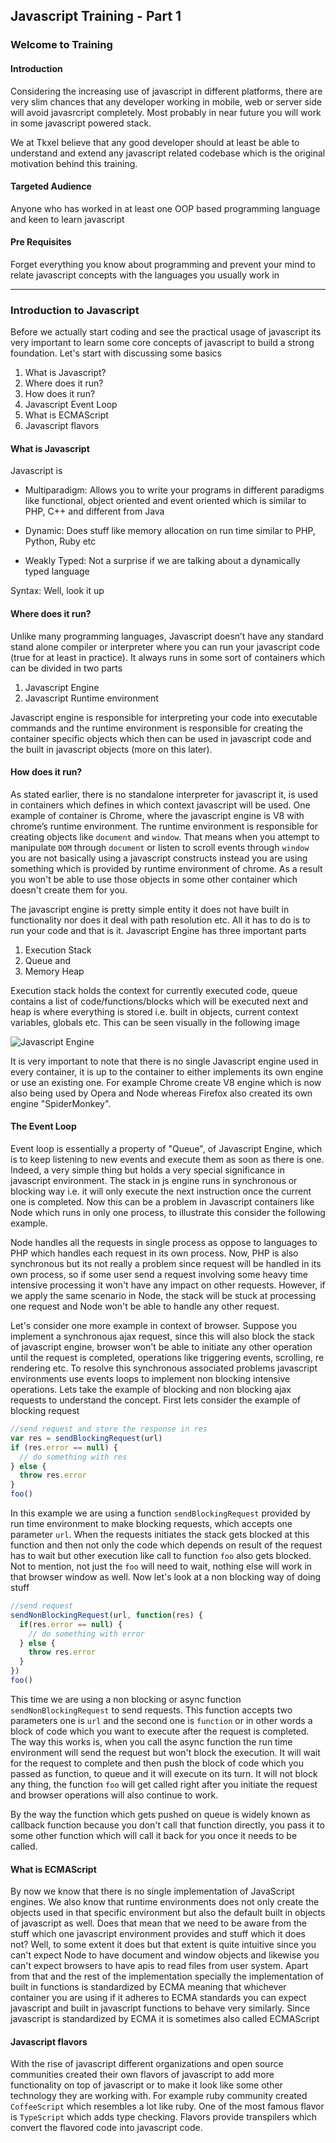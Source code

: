 ## Javascript Training - Part 1 

### Welcome to Training

#### Introduction

Considering the increasing use of javascript in different platforms, there are very slim chances that any developer working in mobile, web or server side will avoid javasrcript completely. Most probably in near future you will work in some javascript powered stack. 

We at Tkxel believe that any good developer should at least be able to understand and extend any javascript related codebase which is the original motivation behind this training.

#### Targeted Audience

Anyone who has worked in at least one OOP based programming language and keen to learn javascript

#### Pre Requisites

Forget everything you know about programming and prevent your mind to relate javascript concepts with the languages you usually work in

---

### Introduction to Javascript

Before we actually start coding and see the practical usage of javascript its very important to learn some core concepts of javascript to build a strong foundation. Let's start with discussing some basics

1.  What is Javascript?    
2.  Where does it run?
3.  How does it run?
4.  Javascript Event Loop
5.  What is ECMAScript
6.  Javascript flavors

#### What is Javascript

Javascript is

-   Multiparadigm: Allows you to write your programs in different paradigms like functional, object oriented and event oriented which is similar to PHP, C++ and different from Java
    
-   Dynamic: Does stuff like memory allocation on run time similar to PHP, Python, Ruby etc
    
-   Weakly Typed: Not a surprise if we are talking about a dynamically typed language

Syntax: Well, look it up  

#### Where does it run?

Unlike many programming languages, Javascript doesn’t have any standard stand alone compiler or interpreter where you can run your javascript code (true for at least in practice). It always runs in some sort of containers which can be divided in two parts

1.  Javascript Engine
2.  Javascript Runtime environment

Javascript engine is responsible for interpreting your code into executable commands and the runtime environment is responsible for creating the container specific objects which then can be used in javascript code and the built in javascript objects (more on this later).

#### How does it run?

As stated earlier, there is no standalone interpreter for javascript it, is used in containers which defines in which context javascript will be used. One example of container is Chrome, where the javascript engine is V8 with chrome’s runtime environment. The runtime environment is responsible for creating objects like `document` and `window`. That means when you attempt to manipulate `DOM` through `document` or listen to scroll events through `window` you are not basically using a javascript constructs instead you are using something which is provided by runtime environment of chrome. As a result you won't be able to use those objects in some other container which doesn't create them for you.

The javascript engine is pretty simple entity it does not have built in functionality nor does it deal with path resolution etc. All it has to do is to run your code and that is it.  Javascript Engine has three important parts

1.  Execution Stack
2.  Queue and
3.  Memory Heap

Execution stack holds the context for currently executed code, queue contains a list of code/functions/blocks which will be executed next and heap is where everything is stored i.e. built in objects, current context variables, globals etc. This can be seen visually in the following image

![Javascript Engine](https://developer.mozilla.org/files/4617/default.svg)

It is very important to note that there is no single Javascript engine used in every container, it is up to the container to either implements its own engine or use an existing one. For example Chrome create V8 engine which is now also being used by Opera and Node whereas Firefox also created its own engine "SpiderMonkey". 

#### The Event Loop

Event loop is essentially a property of "Queue", of Javascript Engine, which is to keep listening to new events and execute them as soon as there is one. Indeed, a very simple thing but holds a very special significance in javascript environment. The stack in js engine runs in synchronous or blocking way i.e. it will only execute the next instruction once the current one is completed. Now this can be a problem in Javascript containers like Node which runs in only one process, to illustrate this consider the following example.

Node handles all the requests in single process as oppose to languages to PHP which handles each request in its own process. Now, PHP is also synchronous but its not really a problem since request will be handled in its own process, so if some user send a request involving some heavy time intensive processing it won't have any impact on other requests. However, if we apply the same scenario in Node, the stack will be stuck at processing one request and Node won't be able to handle any other request.

Let's consider one more example in context of browser. Suppose you implement a synchronous ajax request, since this will also block the stack of javascript engine, browser won't be able to initiate any other operation until the request is completed, operations like triggering events, scrolling, re rendering etc. To resolve this synchronous associated problems javascript environments use events loops to implement non blocking intensive operations. Lets take the example of blocking and non blocking ajax requests to understand the concept. First lets consider the example of blocking request

```js
//send request and store the response in res
var res = sendBlockingRequest(url)
if (res.error == null) {
  // do something with res
} else {
  throw res.error
}
foo()
```
In this example we are using a function `sendBlockingRequest` provided by run time environment to make blocking requests, which accepts one parameter `url`. When the requests initiates the stack gets blocked at this function and then not only the code which depends on result of the request has to wait but other execution like call to function `foo` also gets blocked. Not to mention, not just the `foo` will need to wait, nothing else will work in that browser window as well. Now let's look at a non blocking way of doing stuff

```js
//send request
sendNonBlockingRequest(url, function(res) {
  if(res.error == null) {
	// do something with error
  } else {
	throw res.error
  }
})
foo()
```
This time we are using a non blocking or async function `sendNonBlockingRequest` to send requests. This function accepts two parameters one is `url` and the second one is `function` or in other words a block of code which you want to execute after the request is completed. The way this works is, when you call the async function the run time environment will send the request but won't block the execution. It will wait for the request to complete and then push the block of code which you passed as function, to queue and it will execute on its turn. It will not block any thing, the function `foo` will get called right after you initiate the request and browser operations will also continue to work. 

By the way the function which gets pushed on queue is widely known as callback function because you don't call that function directly, you pass it to some other function which will call it back for you once it needs to be called.

#### What is ECMAScript

By now we know that there is no single implementation of JavaScript engines.
We also know that runtime environments does not only create the objects used in that specific environment but also the default built in objects of javascript as well. Does that mean that we need to be aware from the stuff which one javascript environment provides and stuff which it does not? Well, to some extent it does but that extent is quite intuitive since you can't expect Node to have document and window objects and likewise you can't expect browsers to have apis to read files from user system. Apart from that and the rest of the implementation specially the implementation of built in functions is standardized by ECMA meaning that whichever container you are using if it adheres to ECMA standards you can expect javascript and built in javascript functions to behave very similarly. Since javascript is standardized by ECMA it is sometimes also called ECMAScript

#### Javascript flavors 

With the rise of javascript different organizations and open source communities created their own flavors of javascript to add more functionality on top of javascript or to make it look like some other technology they are working with. For example ruby community created `CoffeeScript` which resembles a lot like ruby. One of the most famous flavor is `TypeScript` which adds type checking. Flavors provide transpilers which convert the flavored code into javascript code.
